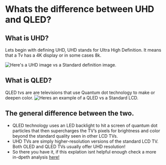 # Whats the difference between UHD and QLED?
## __What is UHD__?
Lets begin with defining UHD, UHD stands for Ultra High Definition. It means that a Tv has a 4K display or in some cases 8k.

![Here's a UHD image vs a Standard definition image.](https://1401700980.rsc.cdn77.org/data/images/full/44354/4k-uhd-tv-vs-1080p-hdtv-side-by-side-comparison.jpg)
## **What is QLED**?
QLED tvs are are televisions that use Quantum dot technology to make or deepen color.
![Heres an example of a QLED vs a Standard LCD.](https://www.curvedview.com/wp-content/uploads/2020/11/2020-qled-tv-f05-2-color-volume-100-pc-2048x1124.jpg)

## The general difference between the two.
* QLED technology uses an LED backlight to hit a screen of quantum dot particles that then supercharges the TV’s pixels for brightness and color beyond the standard quality seen in other LCD TVs.
* UHD TVs are simply higher-resolution versions of the standard LCD TV. Both OLED and QLED TVs usually offer UHD resolution!
* So there you have it, if this explation isnt helpful enough check a more in-dpeth analysis [here!](https://www.youtube.com/watch?v=KwbxVlkp3TY)
